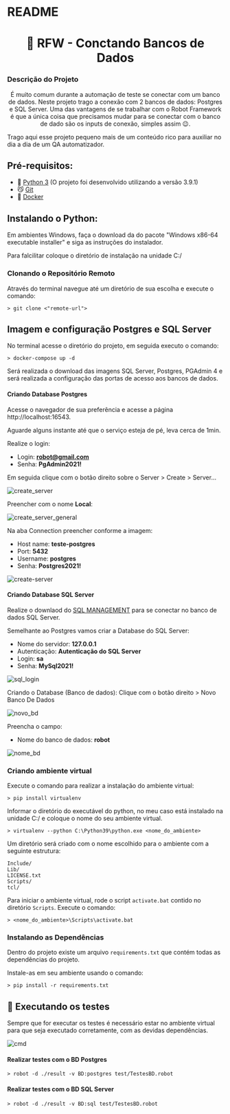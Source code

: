# README
<h1 align="center"> 🤖 RFW - Conctando Bancos de Dados</h1>

### Descrição do Projeto
<p align="center">É muito comum durante a automação de teste se conectar com um banco de dados. Neste projeto trago a conexão com 2 bancos de dados: Postgres e SQL Server.
Uma das vantagens de se trabalhar com o Robot Framework é que a única coisa que precisamos mudar para se conectar com o banco de dado são os inputs de conexão, simples assim 😉.

Trago aqui esse projeto pequeno mais de um conteúdo rico para auxiliar no dia a dia de um QA automatizador.</p>

## Pré-requisitos:
- 🐍 [Python 3](https://www.python.org/downloads/release/python-391/) (O projeto foi desenvolvido utilizando a versão 3.9.1)  
- 😼 [Git](https://git-scm.com/download/win)
- 🐳 [Docker](https://desktop.docker.com/win/stable/amd64/Docker%20Desktop%20Installer.exe?utm_source=docker&utm_medium=webreferral&utm_campaign=dd-smartbutton&utm_location=header)

## Instalando o Python:
Em ambientes Windows, faça o download da do pacote "Windows x86-64 executable installer" e siga as instruções do instalador.

Para falcilitar coloque o diretório de instalação na unidade C:/

### Clonando o Repositório Remoto
Através do terminal navegue até um diretório de sua escolha e execute o comando:
```batchfile
> git clone <"remote-url">
```

## Imagem e configuração Postgres e SQL Server
No terminal acesse o diretório do projeto, em seguida executo o comando:
```batchfile
> docker-compose up -d
```

Será realizada o download das imagens SQL Server, Postgres, PGAdmin 4 e será realizada a configuração das portas de acesso aos bancos de dados.

#### Criando Database Postgres
Acesse o navegador de sua preferência e acesse a página http://localhost:16543.

Aguarde alguns instante até que o serviço esteja de pé, leva cerca de 1min.
 
Realize o login:
- Login: **robot@gmail.com**
- Senha: **PgAdmin2021!**

Em seguida clique com o botão direito sobre o Server > Create > Server...

![create_server](/uploads/1f0680f5fdfbaae2c5a156106f9953bf/create_server.png)

Preencher com o nome **Local**:

![create_server_general](/uploads/248d809e5081b69481c0ecf134a5a15f/create_server_general.png)

Na aba Connection preencher conforme a imagem:
- Host name: **teste-postgres**
- Port: **5432**
- Username: **postgres**
- Senha: **Postgres2021!**

![create-server](/uploads/0669e1ec2733d7fed57403f8a51a5fb9/create-server.png)

#### Criando Database SQL Server

Realize o downlaod do [SQL MANAGEMENT](https://aka.ms/ssmsfullsetup) para se conectar no banco de dados SQL Server.

Semelhante ao Postgres vamos criar a Database do SQL Server:

- Nome do servidor: **127.0.0.1**
- Autenticação: **Autenticação do SQL Server**
- Login: **sa**
- Senha: **MySql2021!**

![sql_login](/uploads/4d71b113a2834850cc593a0387759a8e/sql_login.png)

Criando o Database (Banco de dados): Clique com o botão direito > Novo Banco De Dados

![novo_bd](/uploads/83af411199246d023f324c11601e235d/novo_bd.png)

Preencha o campo:
-  Nome do banco de dados: **robot**

![nome_bd](/uploads/0dd773da700fc42454da1bdf889cfb3a/nome_bd.png)

### Criando ambiente virtual
Execute o comando para realizar a instalação do ambiente virtual:
```batchfile
> pip install virtualenv
```

Informar o diretório do executável do python, no meu caso está instalado na unidade C:/ e coloque o nome do seu ambiente virtual.
```batchfile
> virtualenv --python C:\Python39\python.exe <nome_do_ambiente>
```

Um diretório será criado com o nome escolhido para o ambiente com a seguinte estrutura:
```batchfile
Include/
Lib/
LICENSE.txt
Scripts/
tcl/
```  
Para iniciar o ambiente virtual, rode o script `activate.bat` contido no diretório `Scripts`. Execute o comando:
```batchfile
> <nome_do_ambiente>\Scripts\activate.bat
```

### Instalando as Dependências
Dentro do projeto existe um arquivo `requirements.txt` que contém todas as dependências do projeto.

Instale-as em seu ambiente usando o comando:
```batchfile
> pip install -r requirements.txt
```

## 🚀 Executando os testes
Sempre que for executar os testes é necessário estar no ambiente virtual para que seja executado corretamente, com as devidas dependências.

![cmd](/uploads/77ab2f3809e8becb51850c076fe362ae/cmd.png)

#### Realizar testes com o BD Postgres
```batchfile
> robot -d ./result -v BD:postgres test/TestesBD.robot
```
#### Realizar testes com o BD SQL Server
```batchfile
> robot -d ./result -v BD:sql test/TestesBD.robot
```
